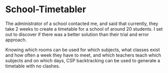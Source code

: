 # School-Timetabler

The administrator of a school contacted me, and said that currently, they take 2 weeks to create a timetable for a school of around 20 students. I set out to discover if there was a better solution than their trial and error approach.

Knowing which rooms can be used for which subjects, what classes exist and how often a week they have to meet, and which teachers teach which subjects and on which days, CSP backtracking can be used to generate a timetable with no clashes.